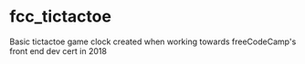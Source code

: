 # fcc_tictactoe
Basic tictactoe game clock created when working towards freeCodeCamp's front end dev cert in 2018
